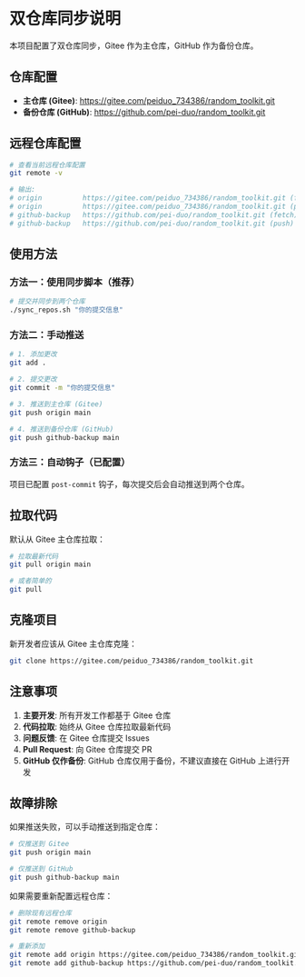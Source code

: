 # 双仓库同步说明

本项目配置了双仓库同步，Gitee 作为主仓库，GitHub 作为备份仓库。

## 仓库配置

- **主仓库 (Gitee)**: https://gitee.com/peiduo_734386/random_toolkit.git
- **备份仓库 (GitHub)**: https://github.com/pei-duo/random_toolkit.git

## 远程仓库配置

```bash
# 查看当前远程仓库配置
git remote -v

# 输出:
# origin          https://gitee.com/peiduo_734386/random_toolkit.git (fetch)
# origin          https://gitee.com/peiduo_734386/random_toolkit.git (push)
# github-backup   https://github.com/pei-duo/random_toolkit.git (fetch)
# github-backup   https://github.com/pei-duo/random_toolkit.git (push)
```

## 使用方法

### 方法一：使用同步脚本（推荐）

```bash
# 提交并同步到两个仓库
./sync_repos.sh "你的提交信息"
```

### 方法二：手动推送

```bash
# 1. 添加更改
git add .

# 2. 提交更改
git commit -m "你的提交信息"

# 3. 推送到主仓库 (Gitee)
git push origin main

# 4. 推送到备份仓库 (GitHub)
git push github-backup main
```

### 方法三：自动钩子（已配置）

项目已配置 `post-commit` 钩子，每次提交后会自动推送到两个仓库。

## 拉取代码

默认从 Gitee 主仓库拉取：

```bash
# 拉取最新代码
git pull origin main

# 或者简单的
git pull
```

## 克隆项目

新开发者应该从 Gitee 主仓库克隆：

```bash
git clone https://gitee.com/peiduo_734386/random_toolkit.git
```

## 注意事项

1. **主要开发**: 所有开发工作都基于 Gitee 仓库
2. **代码拉取**: 始终从 Gitee 仓库拉取最新代码
3. **问题反馈**: 在 Gitee 仓库提交 Issues
4. **Pull Request**: 向 Gitee 仓库提交 PR
5. **GitHub 仅作备份**: GitHub 仓库仅用于备份，不建议直接在 GitHub 上进行开发

## 故障排除

如果推送失败，可以手动推送到指定仓库：

```bash
# 仅推送到 Gitee
git push origin main

# 仅推送到 GitHub
git push github-backup main
```

如果需要重新配置远程仓库：

```bash
# 删除现有远程仓库
git remote remove origin
git remote remove github-backup

# 重新添加
git remote add origin https://gitee.com/peiduo_734386/random_toolkit.git
git remote add github-backup https://github.com/pei-duo/random_toolkit.git
```
